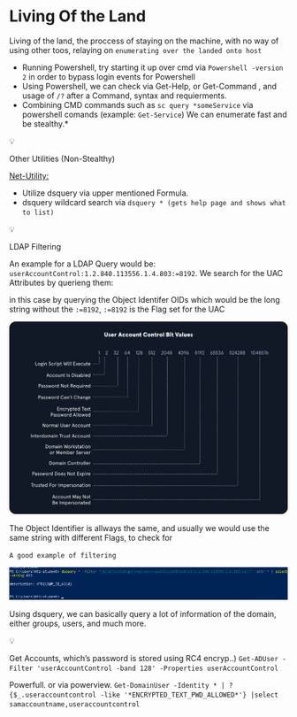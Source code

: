 # Living Of the Land

Living of the land, the proccess of staying on the machine, with no way of using other toos, relaying on `enumerating over the landed onto host`

- Running Powershell, try starting it up over cmd via `Powershell -version 2` in order to bypass login events for Powershell
- Using Powershell, we can check via Get-Help, or Get-Command , and usage of `/?` after a Command, syntax and requierments.
- Combining CMD commands such as `sc query *someService` via powershell comands (example: `Get-Service`) We can enumerate fast and be stealthy.*

<aside>
💡

Other Utilities (Non-Stealthy)

</aside>

[Net-Utility:](Living%20Of%20the%20Land%20167357aeddc080f992fdcbd920843e0b/Net-Utility%20167357aeddc0809ab943d4a6016e5a85.md)

- Utilize dsquery via upper mentioned Formula.
- dsquery wildcard search via `dsquery * (gets help page and shows what to list)`

<aside>
💡

LDAP Filtering

</aside>

An example for a LDAP Query would be: `userAccountControl:1.2.840.113556.1.4.803:=8192`.
We search for the UAC Attributes by querieng them:

in this case by querying the Object Identifer OIDs which would be the long string without the `:=8192`, `:=8192` is the Flag set for the UAC

![image.png](Living%20Of%20the%20Land%20167357aeddc080f992fdcbd920843e0b/image.png)

The Object Identifier is allways the same, and usually we would use the same string with different Flags, to check for

`A good example of filtering`

![image.png](Living%20Of%20the%20Land%20167357aeddc080f992fdcbd920843e0b/image%201.png)

Using dsquery, we can basically query a lot of information of the domain, either groups, users, and much more.

<aside>
💡

Get Accounts, which’s password is stored using RC4 encryp..)
 `Get-ADUser -Filter 'userAccountControl -band 128' -Properties userAccountControl`

</aside>

Powerfull.
or via powerview.
`Get-DomainUser -Identity * | ? {$_.useraccountcontrol -like '*ENCRYPTED_TEXT_PWD_ALLOWED*'} |select samaccountname,useraccountcontrol`